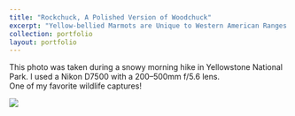 ```yaml
---
title: "Rockchuck, A Polished Version of Woodchuck"
excerpt: "Yellow-bellied Marmots are Unique to Western American Ranges <br/><img src='../images/DSC_5259.JPG'>"
collection: portfolio
layout: portfolio
---
```


This photo was taken during a snowy morning hike in Yellowstone National Park. I used a Nikon D7500 with a 200–500mm f/5.6 lens.  
One of my favorite wildlife captures!

<img src='{{ site.baseurl }}/images/DSC_5259.JPG'>